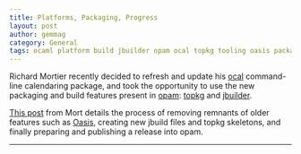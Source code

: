 ```yaml
---
title: Platforms, Packaging, Progress
layout: post
author: gemmag
category: General
tags: ocaml platform build jbuilder opam ocal topkg tooling oasis package mirage ecosystem 
---
```


Richard Mortier recently decided to refresh and update his [ocal](https://github.com/mor1/ocal/) command-line calendaring package, and took the opportunity to use the new packaging and build features present in [opam](https://opam.ocaml.org/): [topkg](https://github.com/dbuenzli/topkg) and [jbuilder](https://github.com/janestreet/jbuilder).

[This post](http://mort.io/blog/2017/08/28/past-present-future/) from Mort details the process of removing remnants of older features such as [Oasis](https://github.com/ocaml/oasis), creating new jbuild files and topkg skeletons, and finally preparing and publishing a release into opam.

---
